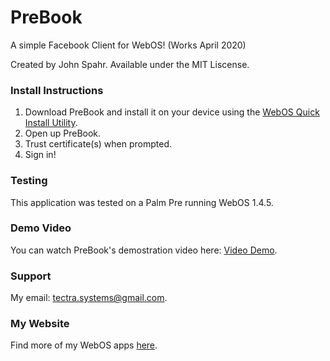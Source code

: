 # PreBook
A simple Facebook Client for WebOS! (Works April 2020)

Created by John Spahr. Available under the MIT Liscense.

### Install Instructions
1. Download PreBook and install it on your device using the [WebOS Quick Install Utility](https://github.com/JayCanuck/webos-quick-install/releases).
2. Open up PreBook.
3. Trust certificate(s) when prompted.
4. Sign in!

### Testing
This application was tested on a Palm Pre running WebOS 1.4.5.

### Demo Video
You can watch PreBook's demostration video here: [Video Demo](https://youtu.be/pge9Pk1fpj8).

### Support
My email: tectra.systems@gmail.com.

### My Website
Find more of my WebOS apps [here](https://tectrasystems.org/webos-apps).
